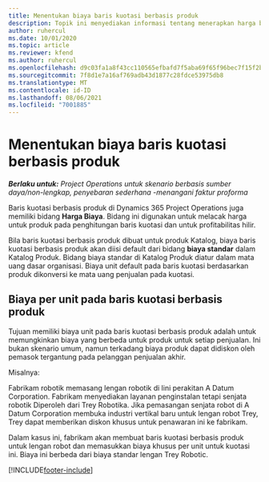 ```yaml
---
title: Menentukan biaya baris kuotasi berbasis produk
description: Topik ini menyediakan informasi tentang menerapkan harga biaya ke baris kuotasi berbasis produk.
author: ruhercul
ms.date: 10/01/2020
ms.topic: article
ms.reviewer: kfend
ms.author: ruhercul
ms.openlocfilehash: d9c03fa1a8f43cc110565efbafd7f5aba69f65f96bec7f15f2bd492123f639c7
ms.sourcegitcommit: 7f8d1e7a16af769adb43d1877c28fdce53975db8
ms.translationtype: MT
ms.contentlocale: id-ID
ms.lasthandoff: 08/06/2021
ms.locfileid: "7001885"
---
```

# <a name="costing-product-based-quote-lines"></a>Menentukan biaya baris kuotasi berbasis produk

_**Berlaku untuk:** Project Operations untuk skenario berbasis sumber daya/non-lengkap, penyebaran sederhana -menangani faktur proforma_


Baris kuotasi berbasis produk di Dynamics 365 Project Operations juga memiliki bidang **Harga Biaya**. Bidang ini digunakan untuk melacak harga untuk produk pada penghitungan baris kuotasi dan untuk profitabilitas hilir.

Bila baris kuotasi berbasis produk dibuat untuk produk Katalog, biaya baris kuotasi berbasis produk akan diisi default dari bidang **biaya standar** dalam Katalog Produk. Bidang biaya standar di Katalog Produk diatur dalam mata uang dasar organisasi. Biaya unit default pada baris kuotasi berdasarkan produk dikonversi ke mata uang penjualan pada kuotasi.

## <a name="unit-cost-on-a-product-based-quote-line"></a>Biaya per unit pada baris kuotasi berbasis produk

Tujuan memiliki biaya unit pada baris kuotasi berbasis produk adalah untuk memungkinkan biaya yang berbeda untuk produk untuk setiap penjualan. Ini bukan skenario umum, namun terkadang biaya produk dapat didiskon oleh pemasok tergantung pada pelanggan penjualan akhir.

Misalnya:

Fabrikam robotik memasang lengan robotik di lini perakitan A Datum Corporation. Fabrikam menyediakan layanan penginstalan tetapi senjata robotik Diperoleh dari Trey Robotika. Jika pemasangan senjata robot di A Datum Corporation membuka industri vertikal baru untuk lengan robot Trey, Trey dapat memberikan diskon khusus untuk penawaran ini ke fabrikam.

Dalam kasus ini, fabrikam akan membuat baris kuotasi berbasis produk untuk lengan robot dan memasukkan biaya khusus per unit untuk kuotasi ini. Biaya ini berbeda dari biaya standar lengan Trey Robotic.


[!INCLUDE[footer-include](../../includes/footer-banner.md)]
